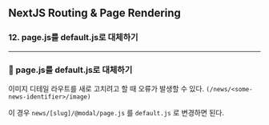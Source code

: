 ## NextJS Routing & Page Rendering

### 12. page.js를 default.js로 대체하기

---

### 📌 page.js를 default.js로 대체하기

이미지 디테일 라우트를 새로 고치려고 할 때 오류가 발생할 수 있다.
`(/news/<some-news-identifier>/image)`

이 경우 `news/[slug]/@modal/page.js` 를 `default.js` 로 변경하면 된다.
